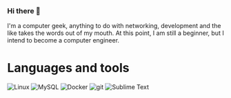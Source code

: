 ### Hi there 👋

I'm a computer geek, anything to do with networking, development and the like takes the words out of my mouth. At this point, I am still a beginner, but I intend to become a computer engineer.

# Languages and tools

<img alt="Linux" src="https://img.shields.io/badge/Linux-FCC624?style=for-the-badge&logo=linux&logoColor=black"> <img alt="MySQL" src="https://img.shields.io/badge/mysql-%2300f.svg?style=for-the-badge&logo=mysql&logoColor=white"> <img alt="Docker" src="https://img.shields.io/badge/-Docker-46a2f1?&style=for-the-badge&logo=docker&logoColor=white" />  <img alt="git" src="https://img.shields.io/badge/-Git-F05032?&style=for-the-badge&logo=git&logoColor=white" /> <img alt="Sublime Text" src="https://img.shields.io/static/v1?style=for-the-badge&message=Sublime+Text&color=222222&logo=Sublime+Text&logoColor=FF9800&label="> 
